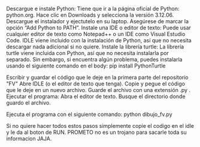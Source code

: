 Descargue e instale Python:
Tiene que ir a la página oficial de Python: python.org. 
Hace clic en Downloads y selecciona la versión 3.12.06.
Descargue el instalador y ejectutelo en su laptop.
Asegúrese de marcar la opción “Add Python to PATH”.
Instale una IDE o editor de texto:
Puede usar cualquier editor de texto como Notepad++ o un IDE como Visual Estudio Code.
IDLE viene incluido con la instalación de Python, así que no necesita descargar nada adicional si no quiere. 
Instale la librería turtle:
La librería turtle viene incluida con Python, así que no necesita instalarla por separado. Sin embargo, si encuentra algún problema, puedes instalarla usando el siguiente comando en el body:
pip install PythonTurtle

Escribir y guardar el código que le deje en la primera parte del repositorio "FV" 
Abre IDLE (o el editor de texto que tenga).
Copie y pegue el código que le deje en un nuevo archivo.
Guarde el archivo con una extensión .py .
Ejecutar el programa:
Abra el editor de texto.
Busque el directorio donde guardo el archivo.

Ejecuta el programa con el siguiente comando:
python dibujo_fv.py


Si no quiere hacer todos estos pasos simplemente copie el codigo en el idle y le da al boton de RUN.
PROMETO no es un trojano para sacarle toda su informacion JAJA.
